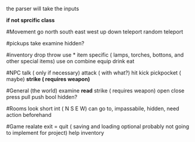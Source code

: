 the parser will take the inputs

**if not sprcific class**

#Movement
go
north
south
east
west
up
down
teleport
random teleport

#pickups
take
examine
hidden?

#inventory
drop
throw
use * item specific ( lamps, torches, bottons, and other special items)
use on
combine
equip
drink
eat

#NPC
talk ( only if necessary)
attack ( with what?)
hit
kick
pickpocket ( maybe)
**strike ( requires weapon)**

#General (the world)
examine
**read**
strike ( requires weapon)
open
close
press
pull
push
bool hidden?

#Rooms
look
short int ( N S E W) can go to, impassabile, hidden, need action beforehand

#Game realate
exit = quit ( saving and loading optional probably not going to implement for project)
help
inventory
